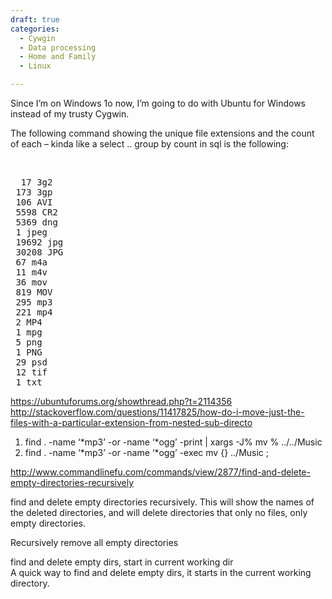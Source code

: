 ```yaml
---
draft: true
categories:
  - Cywgin
  - Data processing
  - Home and Family
  - Linux

---
```


<p style="padding-left: 60px;">
</p>


Since I&#8217;m on Windows 1o now, I&#8217;m going to do with Ubuntu for Windows instead of my trusty Cygwin.

The following command showing the unique file extensions and the count of each &#8211; kinda like a select .. group by count in sql is the following:


&nbsp;

<pre>  17 3g2
 173 3gp
 106 AVI
 5598 CR2
 5369 dng
 1 jpeg
 19692 jpg
 30208 JPG
 67 m4a
 11 m4v
 36 mov
 819 MOV
 295 mp3
 221 mp4
 2 MP4
 1 mpg
 5 png
 1 PNG
 29 psd
 12 tif
 1 txt</pre>

https://ubuntuforums.org/showthread.php?t=2114356  
http://stackoverflow.com/questions/11417825/how-do-i-move-just-the-files-with-a-particular-extension-from-nested-sub-directo

  1. find . -name &#8216;\*mp3&#8217; -or -name &#8216;\*ogg&#8217; -print | xargs -J% mv % ../../Music
  2. find . -name &#8216;\*mp3&#8217; -or -name &#8216;\*ogg&#8217; -exec mv {} ../Music \;

http://www.commandlinefu.com/commands/view/2877/find-and-delete-empty-directories-recursively


find and delete empty directories recursively. This will show the names of the deleted directories, and will delete directories that only no files, only empty directories.

Recursively remove all empty directories


find and delete empty dirs, start in current working dir  
A quick way to find and delete empty dirs, it starts in the current working directory.  
